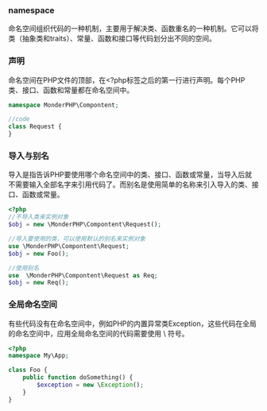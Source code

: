 ### namespace

命名空间组织代码的一种机制，主要用于解决类、函数重名的一种机制。它可以将类（抽象类和traits）、常量、函数和接口等代码划分出不同的空间。



### 声明

命名空间在PHP文件的顶部，在<?php标签之后的第一行进行声明。每个PHP类、接口、函数和常量都在命名空间中。

```php
namespace MonderPHP\Compontent;

//code
class Request {
}
```



### 导入与别名

导入是指告诉PHP要使用哪个命名空间中的类、接口、函数或常量，当导入后就不需要输入全部名字来引用代码了。而别名是使用简单的名称来引入导入的类、接口、函数或常量。

```php
<?php
//不导入类来实例对象
$obj = new \MonderPHP\Compontent\Request();

//导入要使用的类，可以使用默认的别名来实例对象
use \MonderPHP\Compontent\Request;
$obj = new Foo();

//使用别名
use  \MonderPHP\Compontent\Request as Req;
$obj = new Req();
```





### 全局命名空间

有些代码没有在命名空间中，例如PHP的内置异常类Exception，这些代码在全局的命名空间中，应用全局命名空间的代码需要使用 \ 符号。

```php
<?php
namespace My\App;

class Foo {
    public function doSomething() {
        $exception = new \Exception();
    }
}
```